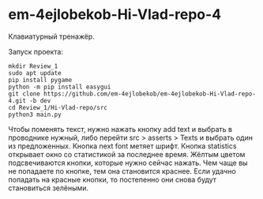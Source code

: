 # em-4ejlobekob-Hi-Vlad-repo-4
Клавиатурный тренажёр.

Запуск проекта:

```
mkdir Review_1
sudo apt update 
pip install pygame
python -m pip install easygui
git clone https://github.com/em-4ejlobekob/em-4ejlobekob-Hi-Vlad-repo-4.git -b dev
cd Review_1/Hi-Vlad-repo/src
python3 main.py
```

Чтобы поменять текст, нужно нажать кнопку add text и выбрать в проводнике нужный, либо перейти src > asserts > Texts и выбрать один из предложенных. 
Кнопка next font метяет шрифт. 
Кнопка statistics открывает окно со статистикой за последнее время.
Жёлтым цветом подсвечиваются кнопки, которые нужно сейчас нажать.
Чем чаще вы не попадаете по кнопке, тем она становится краснее. Если удачно попадать на красные кнопки, то постепенно они снова будут становиться зелёными.
